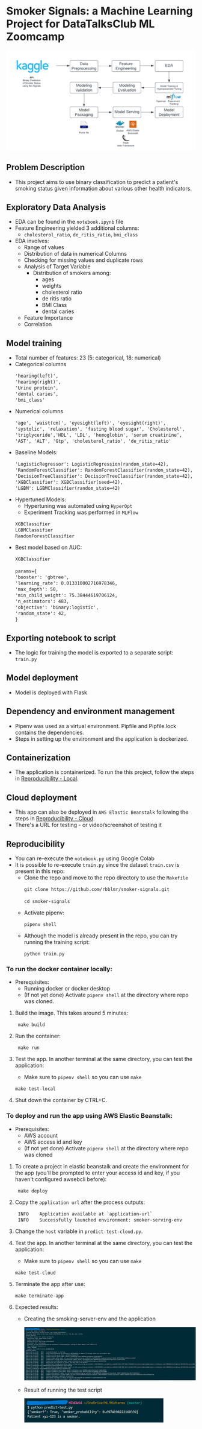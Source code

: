 # Smoker Signals: a Machine Learning Project for DataTalksClub ML Zoomcamp

![](smoker_signals_project.png)

## Problem Description

- This project aims to use binary classification to predict a patient's smoking status given information about various other health indicators.

## Exploratory Data Analysis
- EDA can be found in the `notebook.ipynb` file
- Feature Engineering yielded 3 additional columns:
    - `cholesterol_ratio`, `de_ritis_ratio`, `bmi_class`
- EDA involves:
    - Range of values
    - Distribution of data in numerical Columns
    - Checking for missing values and duplicate rows
    - Analysis of Target Variable
        - Distribution of smokers among:
            - ages
            - weights
            - cholesterol ratio
            - de ritis ratio
            - BMI Class
            - dental caries
    - Feature Importance
    - Correlation
## Model training
- Total number of features: 23 (5: categorical, 18: numerical)
- Categorical columns
    ```
    'hearing(left)',
    'hearing(right)',
    'Urine protein',
    'dental caries',
    'bmi_class'
    ```
- Numerical columns
    ```
    'age', 'waist(cm)', 'eyesight(left)', 'eyesight(right)', 'systolic', 'relaxation', 'fasting blood sugar', 'Cholesterol', 'triglyceride','HDL', 'LDL', 'hemoglobin', 'serum creatinine', 'AST', 'ALT', 'Gtp', 'cholesterol_ratio', 'de_ritis_ratio'
    ```
- Baseline Models:
    ```
    'LogisticRegressor': LogisticRegression(random_state=42),
    'RandomForestClassifier': RandomForestClassifier(random_state=42),
    'DecisionTreeClassifier': DecisionTreeClassifier(random_state=42),
    'XGBClassifier': XGBClassifier(seed=42),
    'LGBM': LGBMClassifier(random_state=42)
    ```
- Hypertuned Models:
    - Hypertuning was automated using `HyperOpt`
    - Experiment Tracking was performed in `MLFlow`
    ```
    XGBClassifier
    LGBMClassifier
    RandomForestClassifier
    ```
- Best model based on AUC:
    ```
    XGBClassifier

    params={
    'booster': 'gbtree',
    'learning_rate': 0.013310002716978346,
    'max_depth': 50,
    'min_child_weight': 75.38444619706124,
    'n_estimators': 483,
    'objective': 'binary:logistic',
    'random_state': 42,
    }
    ```

## Exporting notebook to script
- The logic for training the model is exported to a separate script: `train.py`

## Model deployment
- Model is deployed with Flask
## Dependency and environment management
- Pipenv was used as a virtual environment. Pipfile and Pipfile.lock contains the dependencies. 
- Steps in setting up the environment and the application is dockerized.
## Containerization
- The application is containerized. To run the this project, follow the steps in [Reproducibility - Local](#to-run-the-docker-container-locally).
## Cloud deployment
- This app can also be deployed in `AWS Elastic Beanstalk` following the steps in [Reproducibility - Cloud](#to-deploy-and-run-the-app-using-cloud).
- There's a URL for testing - or video/screenshot of testing it

## Reproducibility
- You can re-execute the `notebook.py` using Google Colab
- It is possible to re-execute `train.py` since the dataset `train.csv` is present in this repo:
    - Clone the repo and move to the repo directory to use the `Makefile`
        ```
        git clone https://github.com/rbblmr/smoker-signals.git
        
        cd smoker-signals
        ```
    - Activate pipenv:
        ```
        pipenv shell
        ```
    - Although the model is already present in the repo, you can try running the training script:
        ```
        python train.py
        ```

### To run the docker container locally:
- Prerequisites:
    - Running docker or docker desktop
    - (If not yet done) Activate `pipenv shell` at the directory where repo was cloned.
    
1. Build the image. This takes around 5 minutes:
        
        make build

2. Run the container:

        make run

3. Test the app. In another terminal at the same directory, you can test the application:
    - Make sure to `pipenv shell` so you can use `make`
    ```
    make test-local
    ```


4. Shut down the container by CTRL+C.

###  To deploy and run the app using AWS Elastic Beanstalk:

- Prerequisites:
    - AWS account
    - AWS access id and key
    - (If not yet done) Activate `pipenv shell` at the directory where repo was cloned

1. To create a project in elastic beanstalk and create the environment for the app (you'll be prompted to enter your access id and key, if you haven't configured awsebcli before):

        make deploy

2. Copy the `application url` after the process outputs: 
    
        INFO    Application available at `application-url`
        INFO    Successfully launched environment: smoker-serving-env

3. Change the `host` variable in `predict-test-cloud.py`.

4. Test the app. In another terminal at the same directory, you can test the application:
    - Make sure to `pipenv shell` so you can use `make`
    ```
    make test-cloud
    ```
5. Terminate the app after use:

    ```
    make terminate-app
    ```

6. Expected results:
    - Creating the smoking-server-env and the application

        ![](eb-create.png)

    - Result of running the test script

        ![](eb-result.png)